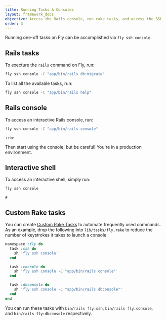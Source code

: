 ```yaml
---
title: Running Tasks & Consoles
layout: framework_docs
objective: Access the Rails console, run rake tasks, and access the SSH shell of a running Rails application with these one-liners.
order: 3
---
```


Running one-off tasks on Fly can be accomplished via `fly ssh console`.

## Rails tasks

To execture the `rails` command on Fly, run:

```cmd
fly ssh console -C "app/bin/rails db:migrate"
```

To list all the available tasks, run:

```cmd
fly ssh console -C "app/bin/rails help"
```

## Rails console

To access an interactive Rails console, run:

```cmd
fly ssh console -C "app/bin/rails console"
```
```output
irb>
```

Then start using the console, but be careful! You're in a production environment.

## Interactive shell

To access an interactive shell, simply run:

```cmd
fly ssh console
```
```output
#
```

## Custom Rake tasks

You can create [Custom Rake Tasks](https://community.fly.io/) to
automate frequently used commands.  As an example, drop the
following into `lib/tasks/fly.rake` to reduce the number of
keystrokes it takes to launch a console:

```ruby
namespace :fly do
  task :ssh do
    sh 'fly ssh console'
  end

  task :console do
    sh 'fly ssh console -C "app/bin/rails console"'
  end

  task :dbconsole do
    sh 'fly ssh console -C "app/bin/rails dbconsole"'
  end
end
```

You can run these tasks with `bin/rails fly:ssh`, `bin/rails fly:console`,
and `bin/rails fly:dbconsole` respectively.

